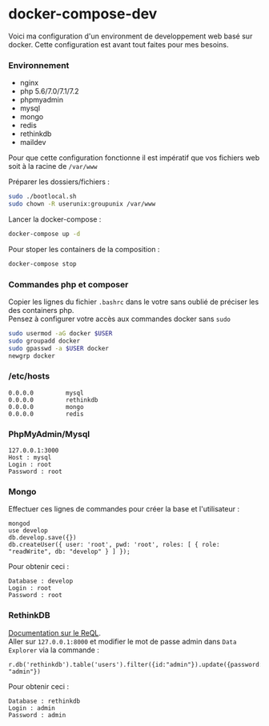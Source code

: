 # docker-compose-dev

Voici ma configuration d'un environment de developpement web basé sur docker. Cette configuration est avant tout faites pour mes besoins.

### Environnement
- nginx
- php 5.6/7.0/7.1/7.2
- phpmyadmin
- mysql
- mongo
- redis
- rethinkdb
- maildev

Pour que cette configuration fonctionne il est impératif que vos fichiers web soit à la racine de `/var/www`

Préparer les dossiers/fichiers :
```bash
sudo ./bootlocal.sh
sudo chown -R userunix:groupunix /var/www
```

Lancer la docker-compose :
```bash
docker-compose up -d
```

Pour stoper les containers de la composition :
```bash
docker-compose stop
```

### Commandes php et composer

Copier les lignes du fichier `.bashrc` dans le votre sans oublié de préciser les <id> des containers php.<br>
Pensez à configurer votre accès aux commandes docker sans `sudo`
```bash
sudo usermod -aG docker $USER
sudo groupadd docker
sudo gpasswd -a $USER docker
newgrp docker
```

### /etc/hosts
```
0.0.0.0         mysql
0.0.0.0         rethinkdb
0.0.0.0         mongo
0.0.0.0         redis
```

### PhpMyAdmin/Mysql
```
127.0.0.1:3000
Host : mysql
Login : root
Password : root
```

### Mongo
Effectuer ces lignes de commandes pour créer la base et l'utilisateur :
```
mongod
use develop
db.develop.save({})
db.createUser({ user: 'root', pwd: 'root', roles: [ { role: "readWrite", db: "develop" } ] });
```
Pour obtenir ceci :
```
Database : develop
Login : root
Password : root
```

### RethinkDB
[Documentation sur le ReQL](https://www.rethinkdb.com/docs/introduction-to-reql/).<br>
Aller sur `127.0.0.1:8000` et modifier le mot de passe admin dans `Data Explorer` via la commande :
```
r.db('rethinkdb').table('users').filter({id:"admin"}).update({password: "admin"})
```
Pour obtenir ceci :
```
Database : rethinkdb
Login : admin
Password : admin
```
